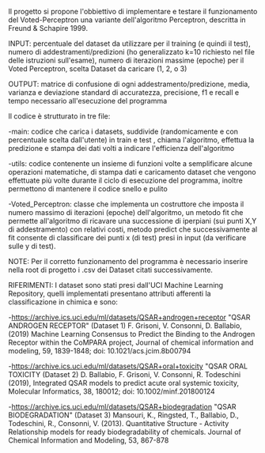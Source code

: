 Il progetto si propone l'obbiettivo di implementare e testare il funzionamento del Voted-Perceptron una variante dell'algoritmo Perceptron, descritta in Freund & Schapire 1999.

INPUT: percentuale del dataset da utilizzare per il training (e quindi il test), numero di addestramenti/predizioni (ho generalizzato k=10 richiesto nel file delle istruzioni sull'esame), numero di iterazioni massime (epoche) per il Voted Perceptron, scelta Dataset da caricare (1, 2, o 3)

OUTPUT: matrice di confusione di ogni addestramento/predizione, media, varianza e deviazione standard
di accuratezza, precisione, f1 e recall e tempo necessario all'esecuzione del programma

Il codice è strutturato in tre file:

-main: codice che carica i datasets, suddivide (randomicamente e con percentuale scelta dall'utente) in train e test , chiama l'algoritmo, effettua la predizione e stampa dei dati volti a indicare l'efficienza dell'algoritmo

-utils: codice contenente un insieme di funzioni volte a semplificare alcune operazioni matematiche, di stampa dati e caricamento dataset che vengono effettuate più volte durante il ciclo di esecuzione del programma, inoltre permettono di mantenere il codice snello e pulito

-Voted_Perceptron: classe che implementa un costruttore che imposta il numero massimo di iterazioni (epoche) dell'algoritmo, un metodo fit che permette all'algoritmo di ricavare una successione di iperpiani (sui punti X,Y di addestramento) con relativi costi, metodo predict che successivamente al fit consente di classificare dei punti x (di test) presi in input (da verificare sulle y di test).

NOTE: Per il corretto funzionamento del programma è necessario inserire nella root di progetto i .csv dei Dataset citati successivamente.

RIFERIMENTI: I dataset sono stati presi dall'UCI Machine Learning Repository, quelli implementati presentano attributi afferenti la classificazione in chimica e sono:

-https://archive.ics.uci.edu/ml/datasets/QSAR+androgen+receptor "QSAR ANDROGEN RECEPTOR" (Dataset 1) F. Grisoni, V. Consonni, D. Ballabio, (2019) Machine Learning Consensus to Predict the Binding to the Androgen Receptor within the CoMPARA project, Journal of chemical information and modeling, 59, 1839-1848; doi: 10.1021/acs.jcim.8b00794

-https://archive.ics.uci.edu/ml/datasets/QSAR+oral+toxicity "QSAR ORAL TOXICITY (Dataset 2) D. Ballabio, F. Grisoni, V. Consonni, R. Todeschini (2019), Integrated QSAR models to predict acute oral systemic toxicity, Molecular Informatics, 38, 180012; doi: 10.1002/minf.201800124

-https://archive.ics.uci.edu/ml/datasets/QSAR+biodegradation "QSAR BIODEGRADATION" (Dataset 3) Mansouri, K., Ringsted, T., Ballabio, D., Todeschini, R., Consonni, V. (2013). Quantitative Structure - Activity Relationship models for ready biodegradability of chemicals. Journal of Chemical Information and Modeling, 53, 867-878